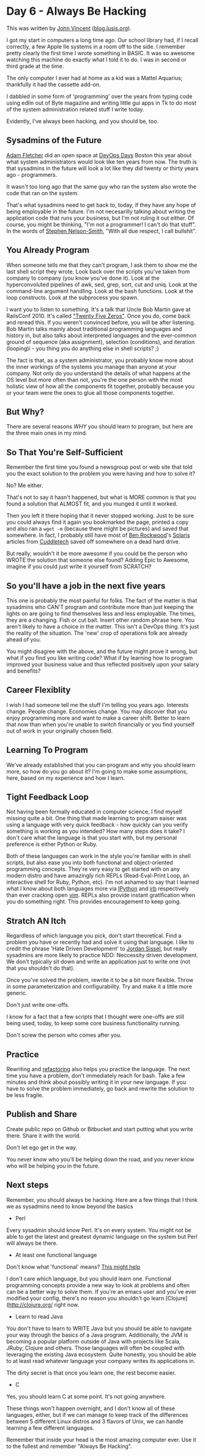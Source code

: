 # Day 6 - Always Be Hacking

This was written by [John Vincent](https://twitter.com/lusis)
([blog.lusis.org](http://blog.lusis.org/)).

I got my start in computers a long time ago. Our school library had, if I
recall correctly, a few Apple IIe systems in a room off to the side. I remember
pretty clearly the first time I wrote something in BASIC. It was so awesome
watching this machine do exactly what I told it to do. I was in second or third
grade at the time.

The only computer I ever had at home as a kid was a Mattel Aquarius; thankfully
it had the cassette add-on.

I dabbled in some form of 'programming' over the years from typing code using
edlin out of Byte magazine and writing little gui apps in Tk to do most of the
system administration related stuff I write today.

Evidently, I've always been hacking, and you should be, too.

## Sysadmins of the Future

[Adam Fletcher](http://www.thesimplelogic.com/) did an open space at [DevOps
Days](http://devopsdays.org/) Boston this year about what system administrators
would look like ten years from now. The truth is that sysadmins in the future
will look a lot like they did twenty or thirty years ago - programmers.

It wasn't too long ago that the same guy who ran the system also wrote the code
that ran on the system.

That's what sysadmins need to get back to, today, if they have any hope of being
employable in the future. I'm not necesarilly talking about writing the
application code that runs your business, but I'm not ruling it out either. Of
course, you might be thinking, "I'm not a programmer! I can't do that stuff".
In the words of [Stephen Nelson-Smith](http://agilesysadmin.net/), "With all
due respect, I call bullshit".

## You Already Program

When someone tells me that they can't program, I ask them to show me the last
shell script they wrote. Look back over the scripts you've taken from company
to company (you know you've done it). Look at the hyperconvoluted pipelines of
awk, sed, grep, sort, cut and uniq. Look at the command-line argument handling.
Look at the bash functions. Look at the loop constructs. Look at the subprocess
you spawn.

I want you to listen to something. It's a talk that Uncle Bob Martin gave at
RailsConf 2010. It's called ["Twenty Five
Zeros"](http://itc.conversationsnetwork.org/shows/detail4566.html). Once you
do, come back and reread this. If you weren't convinced before, you will be
after listening. Bob Martin talks mainly about traditional programming languages
and history in, but also talks about interpreted languages and the ever-common
ground of sequence (aka assignment), selection (conditions), and iteration
(looping)i - you thing you do anything else in shell scripts? ;)

The fact is that, as a system administrator, you probably know more about the
inner workings of the systems you manage than anyone at your company. Not only
do you understand the details of what happens at the OS level but more often
than not, you're the one person with the most holistic view of how all the
components fit together, probably because you or your team were the ones to glue
all those components together.

## But Why?

There are several reasons _WHY_ you should learn to program, but here are the
three main ones in my mind.

## So That You're Self-Sufficient

Remember the first time you found a newsgroup post or web site that told you
the exact solution to the problem you were having and how to solve it? 

No? Me either. 

That's not to say it hasn't happened, but what is MORE common is that you found
a solution that ALMOST fit, and you munged it until it worked.

Then you left it there hoping that it never stopped working. Just to be sure
you could always find it again you bookmarked the page, printed a copy and also
ran a `wget -m` (because there might be pictures) and saved that somewhere. In
fact, I probably still have most of [Ben
Rockwood](http://cuddletech.com/blog://twitter.com/benr)'s
[Solaris](http://cuddletech.com/blog/?category_name=solaris) articles from
[Cuddletech](http://cuddletech.com/blog/) saved off somewhere on a dead hard drive.

But really, wouldn't it be more awesome if you could be the person who WROTE the
solution that someone else found? Adding Epic to Awesome, imagine if you could
just write it yourself from SCRATCH?

## So you'll have a job in the next five years

This one is probably the most painful for folks. The fact of the matter is that
sysadmins who CAN'T program and contribute more than just keeping the lights on
are going to find themselves less and less employable. The times, they are a
changing. Fish or cut bait. Insert other random phrase here. You aren't likely to
have a choice in the matter. This isn't a DevOps thing. It's just the reality
of the situation. The 'new' crop of operations folk are already ahead of you.

You might disagree with the above, and the future might prove it wrong, but
what if you find you like writing code? What if by learning how to program
improved your business value and thus reflected positively upon your salary and
benefits?

## Career Flexiblity

I wish I had someone tell me the stuff I'm telling you years ago. Interests
change. People change. Economies change. You may discover that you enjoy
programming more and want to make a career shift. Better to learn that now than
when you're unable to switch financially or you find yourself out of work in
your originally chosen field.

## Learning To Program

We've already established that you can program and why you should learn more,
so how do you go about it? I'm going to make some assumptions, here, based on my
experience and how I learn.

## Tight Feedback Loop

Not having been formally educated in computer science, I find myself missing
quite a bit. One thing that made learning to program eaiser was using a
language with very quick feedback - how quickly can you verify something is
working as you intended? How many steps does it take? I don't care what the
language is that you start with, but my personal preference is either Python or
Ruby.

Both of these languages can work in the style you're familiar with in shell
scripts, but also ease you into both functional and object-oriented programming
concepts. They're very easy to get started with on any modern distro and have
amazingly rich REPLs (Read-Eval-Print Loop, an interactive shell for Ruby, 
Python, etc). I'm not ashamed to say that I learned what I know about both
languages more via [IPython](http://ipython.org/) and
[irb](http://en.wikipedia.org/wiki/Interactive_Ruby_Shell) respectively than
ever cracking open [vim](http://www.vim.org/). REPLs also provide instant
gratification when you do something right. This provides encouragement to keep
going.

## Stratch AN Itch

Regardless of which language you pick, don't start theoretical. Find a problem
you have or recently had and solve it using that language. I like to credit the
phrase 'Hate Driven Development' to [Jordan
Sissel](https://twitter.com/jordansissel), but really sysadmins are more
likely to practice NDD: Neccessity driven development. We don't typically sit
down and write an application just to write one (not that you shouldn't do
that).

Once you've solved the problem, rewrite it to be a bit more flexible. Throw in
some parameterization and configurability. Try and make it a little more
generic.

Don't just write one-offs.

I know for a fact that a few scripts that I thought were one-offs are still
being used, today, to keep some core business functionality running.

Don't screw the person who comes after you.

## Practice

Rewriting and [refactoring](http://en.wikipedia.org/wiki/Code_refactoring) also
helps you practice the language. The next time you have a problem, don't
immediately reach for bash. Take a few minutes and think about possibly writing
it in your new language. If you have to solve the problem immediately, go back
and rewrite the solution to be less fragile.

## Publish and Share

Create public repo on Github or Bitbucket and start putting what you write
there. Share it with the world. 

Don't let ego get in the way. 

You never know who you'll be helping down the road, and you never know who will
be helping you in the future.

## Next steps

Remember, you should always be hacking. Here are a few things that I think we
as sysadmins need to know beyond the basics

* Perl

Every sysadmin should know Perl. It's on every system. You might not be able to
get the latest and greatest dynamic language on the system but Perl will always
be there.

* At least one functional language

Don't know what 'functional' means? [This might
help](http://www.haskell.org/haskellwiki/Functional_programming)

I don't care which language, but you should learn one. Functional programming
concepts provide a new way to look at problems and often can be a better way to
solve them. If you're an emacs user and you've ever modified your config,
there's no reason you shouldn't go learn [Clojure](http://clojure.org/ right
now.

* Learn to read Java

You don't have to learn to WRITE Java but you should be able to navigate your
way through the basics of a Java program. Additionally, the JVM is becoming a
popular platform outside of Java with projects like  Scala, JRuby, Clojure and
others. Those languages will often be coupled with leveraging the existing Java
ecosystem.  Quite honestly, you should be able to at least read whatever
language your company writes its applications in. 

The dirty secret is that once you learn one, the rest become easier.

* C

Yes, you should learn C at some point. It's not going anywhere.

These things won't happen overnight, and I don't know all of these languages,
either, but if we can manage to keep track of the differences between 5
different Linux distros and 3 flavors of Unix, we can handle learning a few
different languages.

Remember that inside your head is the most amazing computer ever. Use it to the
fullest and remember "Always Be Hacking".
